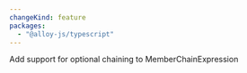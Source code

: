 ```yaml
---
changeKind: feature
packages:
  - "@alloy-js/typescript"
---
```


Add support for optional chaining to MemberChainExpression